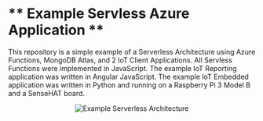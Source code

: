 ** Example Servless Azure Application **
==================
This repository is a simple example of a Serverless Architecture using Azure Functions, MongoDB Atlas, and 2 IoT Client Applications. All Servless Functions were implemented in JavaScript. The example IoT Reporting application was written in Angular JavaScript. The example IoT Embedded application was written in Python and running on a Raspberry Pi 3 Model B and a SenseHAT board. 

<p align="center">
	<img src="Docs/Azure Serverless Example.jpb" alt="Example Serverless Architecture"/>
</p>
